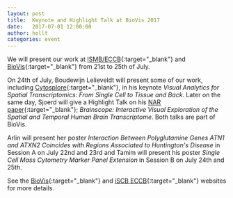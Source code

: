 ```yaml
---
layout: post
title:  Keynote and Highlight Talk at BioVis 2017
date:   2017-07-01 12:00:00
author: hollt
categories: event
---
```

We will present our work at [ISMB/ECCB](https://www.iscb.org/ismbeccb2017){:target="_blank"} and [BioVis](http://biovis.net/2017/program_ismb/){:target="_blank"} from 21st to  25th of July.

On 24th of July, Boudewijn Lelieveldt will present some of our work, including [Cytosplore](https://www.cytosplore.org){:target="_blank"}, in his keynote *Visual Analytics for Spatial Transcriptomics: From Single Cell to Tissue and Back*. Later on the same day, Sjoerd will give a Highlight Talk on his [NAR paper](/publications/2017_nar_brainscope/){:target="_blank"}; *Brainscope: Interactive Visual Exploration of the Spatial and Temporal Human Brain Transcriptome*. Both talks are part of BioVis.

Arlin will present her poster *Interaction Between Polyglutamine Genes ATN1 and ATXN2 Coincides with Regions Associated to Huntington's Disease* in Session A on July 22nd and 23rd and Tamim will present his poster *Single Cell Mass Cytometry Marker Panel Extension* in Session B on July 24th and 25th.

See the [BioVis](http://biovis.net/2017/program_ismb/){:target="_blank"} and [iSCB ECCB](https://www.iscb.org/ismbeccb2017){:target="_blank"} websites for more details.
